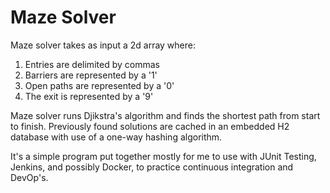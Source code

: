 # Maze Solver

Maze solver takes as input a 2d array where:
1. Entries are delimited by commas
2. Barriers are represented by a '1'
3. Open paths are represented by a '0'
4. The exit is represented by a '9'

Maze solver runs Djikstra's algorithm and finds the shortest path from start to finish. Previously found solutions are cached in an embedded H2 database with use of a one-way hashing algorithm.

It's a simple program put together mostly for me to use with JUnit Testing, Jenkins, and possibly Docker, to practice continuous integration and DevOp's.
